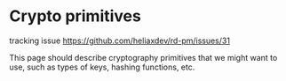# Crypto primitives

tracking issue <https://github.com/heliaxdev/rd-pm/issues/31>

This page should describe cryptography primitives that we might want to use, such as types of keys, hashing functions, etc.
